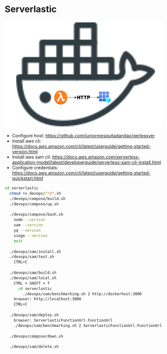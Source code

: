 # Serverlastic

![Architecture](https://raw.githubusercontent.com/juniormesquitadandao/serverlastic/sp1/architecture.png)

- Configure host: https://github.com/juniormesquitadandao/gerlessver
- Install aws cli: https://docs.aws.amazon.com/cli/latest/userguide/getting-started-version.html
- Install aws sam cli: https://docs.aws.amazon.com/serverless-application-model/latest/developerguide/serverless-sam-cli-install.html
- Configure credentials: https://docs.aws.amazon.com/cli/latest/userguide/getting-started-quickstart.html
```sh
cd serverlastic
  chmod +x devops/**/*.sh
  ./devops/compose/build.sh
  ./devops/compose/up.sh

  ./devops/compose/bash.sh
    node --version
    sam --version
    yq --version
    siege --version
    exit

  ./devops/sam/install.sh
  ./devops/sam/test.sh
    CTRL+C

  ./devops/sam/build.sh
  ./devops/sam/local.sh
    CTRL + SHIFT + T
      cd serverlastic
        ./devops/sam/benchmarking.sh 2 http://dockerhost:3000
    browser: http://localhost:3000
    CTRL+C

  ./devops/sam/deploy.sh
    browser: ServerlasticFunctionUrl.FunctionUrl
    ./devops/sam/benchmarking.sh 2 ServerlasticFunctionUrl.FunctionUrl

  ./devops/compose/down.sh

  ./devops/sam/delete.sh
```

